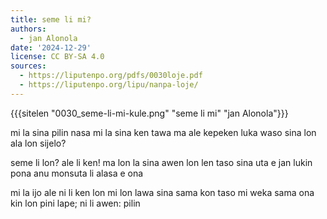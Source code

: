 ```yaml
---
title: seme li mi?
authors:
  - jan Alonola
date: '2024-12-29'
license: CC BY-SA 4.0
sources:
  - https://liputenpo.org/pdfs/0030loje.pdf
  - https://liputenpo.org/lipu/nanpa-loje/
---
```

{{{sitelen "0030_seme-li-mi-kule.png" "seme li mi" "jan Alonola"}}}

mi la sina pilin nasa
mi la sina ken tawa 
ma ale kepeken luka waso
sina lon ala lon sijelo?

seme li lon? ale li ken!
ma lon la sina awen lon len
taso sina uta e jan lukin pona
anu monsuta li alasa e ona

mi la ijo ale ni li ken lon
mi lon lawa sina sama kon
taso mi weka sama ona kin
lon pini lape; ni li awen: pilin
